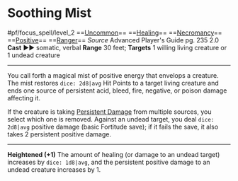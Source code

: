 # Soothing Mist
#pf/focus_spell/level_2
==[Uncommon](../../../Traits/Uncommon.md)== ==[Healing](../../../Traits/Healing.md)== ==[Necromancy](../../../Traits/Necromancy.md)== ==[Positive](../../../Traits/Positive.md)== ==[Ranger](../../../Traits/Ranger.md)==
*Source* Advanced Player's Guide pg. 235 2.0
**Cast** ►► somatic, verbal
**Range** 30 feet; **Targets** 1 willing living creature or 1 undead creature

---
You call forth a magical mist of positive energy that envelops a creature. The mist restores `dice: 2d8|avg` Hit Points to a target living creature and ends one source of persistent acid, bleed, fire, negative, or poison damage affecting it.

If the creature is taking [Persistent Damage](../../../Conditions/Persistent%20Damage.md) from multiple sources, you select which one is removed. Against an undead target, you deal `dice: 2d8|avg` positive damage (basic Fortitude save); if it fails the save, it also takes 2 persistent positive damage.

<hr>

**Heightened (+1)** The amount of healing (or damage to an undead target) increases by `dice: 1d8|avg`, and the persistent positive damage to an undead creature increases by 1.